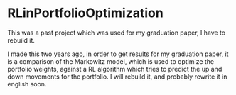 # RLinPortfolioOptimization
This was a past project which was used for my graduation paper, I have to rebuild it.

I made this two years ago, in order to get results for my graduation paper, it is a comparison of the Markowitz model, which is used to optimize the portfolio weights,
against a RL algorithm which tries to predict the up and down movements for the portfolio. I will rebuild it, and probably rewrite it in english soon.
